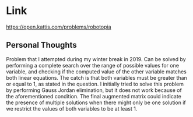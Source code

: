 # Link

https://open.kattis.com/problems/robotopia

## Personal Thoughts

Problem that I attempted during my winter break in 2019. Can be solved by performing a complete search over the range of possible values for one variable, and checking if the computed value of the other variable matches both linear equations. The catch is that both variables must be greater than or equal to 1, as stated in the question. I initially tried to solve this problem by performing Gauss Jordan elimination, but it does not work because of the aforementioned condition. The final augmented matrix could indicate the presence of multiple solutions when there might only be one solution if we restrict the values of both variables to be at least 1.

